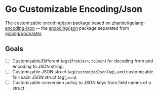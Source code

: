 # Go Customizable Encoding/Json

<!-- > 2018-04-08T19:54:12+0800 -->

The customizable encoding/json package based on [zhanbei/golang-encoding-json](https://github.com/zhanbei/golang-encoding-json) -- the [encoding/json](https://github.com/golang/go/tree/master/src/encoding/json) package separated from [golang/go/master](https://github.com/golang/go).

## Goals

- [ ] Customizable/Different tags(`fromJson`, `toJson`) for decoding from and encoding to JSON string.
- [ ] Customizable JSON struct tag(`customizedJsonTag`), and customizable fall-back JSON struct tag(`json`).
- [ ] Customizable conversion policy to JSON keys from field names of a struct.
